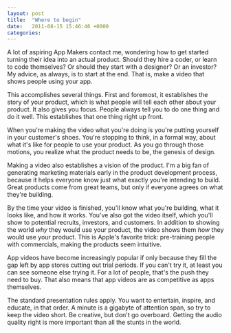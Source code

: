 ```yaml
---
layout: post
title:  "Where to begin"
date:   2011-08-15 15:46:46 +0000
categories: 
---
```



A lot of aspiring App Makers contact me, wondering how to get started turning their idea into an actual product. Should they hire a coder, or learn to code themselves? Or should they start with a designer? Or an investor? My advice, as always, is to start at the end. That is, make a video that shows people using your app.



This accomplishes several things. First and foremost, it establishes the story of your product, which is what people will tell each other about your product. It also gives you focus. People always tell you to do one thing and do it well. This establishes that one thing right up front.



When you're making the video what you're doing is you're putting yourself in your customer's shoes. You're stopping to think, in a formal way, about what it's like for people to use your product. As you go through those motions, you realize what the product needs to be, the genesis of design.



Making a video also establishes a vision of the product. I'm a big fan of generating marketing materials early in the product development process, because it helps everyone know just what exactly you're intending to build. Great products come from great teams, but only if everyone agrees on what they're building.



By the time your video is finished, you'll know what you're building, what it looks like, and how it works. You've also got the video itself, which you'll show to potential recruits, investors, and customers. In addition to showing the world <em>why</em> they would use your product, the video shows them <em>how</em> they would use your product. This is Apple's favorite trick: pre-training people with commercials, making the products seem intuitive.



App videos have become increasingly popular if only because they fill the gap left by app stores cutting out trial periods. If you can't try it, at least you can see someone else trying it. For a lot of people, that's the push they need to buy.  That also means that app videos are as competitive as apps themselves.



The standard presentation rules apply. You want to entertain, inspire, and educate, in that order. A minute is a gigabyte of attention span, so try to keep the video short. Be creative, but don't go overboard. Getting the audio quality right is more important than all the stunts in the world.


